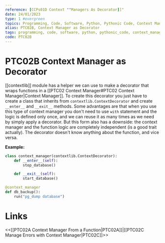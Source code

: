 ```yaml
---
reference: [CCPs01D Context ""Managers As Decorator]]"
date: 24/01/2023
type: 1 #evergreen
topics: Programming, Code, Software, Python, Pythonic Code, Context Manager, Good Practices
alias: PTC02B, Context Manager as Decorator
tags: programming, code, software, python, pythonic_code, context_manager, good_practices, decorator
code: PTC02B
---
```

# PTC02B Context Manager as Decorator

[[contextlib]] module has a helper we can use to make a decorator that wraps functions in a [[PTC02 Context Manager#PTC02 Context Manager|Context Manager]]. To create this decorator you just have to create a class that inherits from `contextlib.ContextDecorator` and create `__enter__` and `__exit__` methods.
Some advantages are that when you use this type of context manager you don't need to use `with` statement and the logic is defined only once, and we can reuse it as many times as we need by simply apply a decorator.
But this form also has a downside: the context manager and the function logic are completely independent (is a good trait actually). The decorator doesn't know anything about the function, and vice versa.

**Example:**
~~~ python
class context_manager(contextlib.ContextDecorator):
	def __enter__(self):
		stop_database()

	def __exit__(self):
		start_database()

@context_manager
def db_backup():
	run("pg_dump database")
~~~

# Links
<<[[PTC02A Context Manager From a Function|PTC02A]]|[[PTC02C Manage Errors with Context Manager|PTC02C]]>>